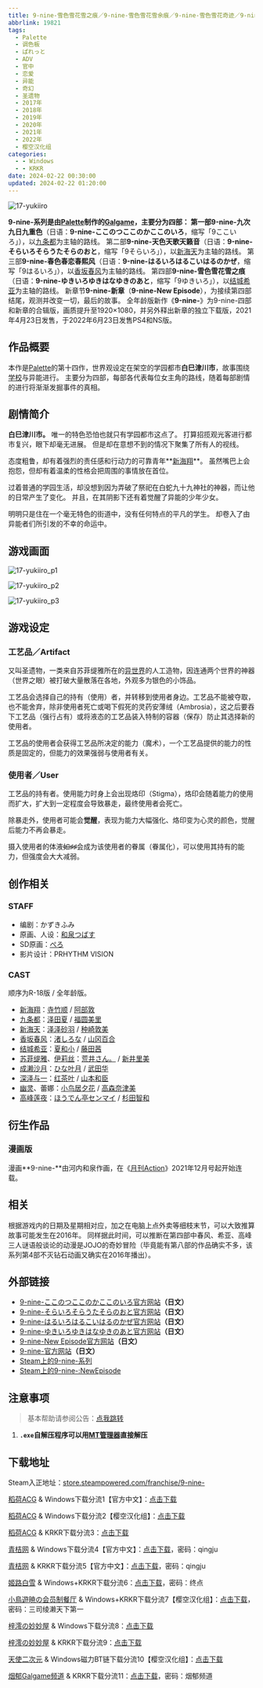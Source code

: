 ```yaml
---
title: 9-nine-雪色雪花雪之痕／9-nine-雪色雪花雪余痕／9-nine-雪色雪花奇迹／9-nine-ゆきいろゆきはなゆきのあと／9ゆきいろ
abbrlink: 19821
tags:
  - Palette
  - 调色板
  - ぱれっと
  - ADV
  - 官中
  - 恋爱
  - 异能
  - 奇幻
  - 圣遗物
  - 2017年
  - 2018年
  - 2019年
  - 2020年
  - 2021年
  - 2022年
  - 樱空汉化组
categories:
  - - Windows
  - - KRKR
date: 2024-02-22 00:30:00
updated: 2024-02-22 01:20:00
---
```


![17-yukiiro](https://unpkg.com/galgame/img/17-yukiiro.webp)

**9-nine-**系列是由[Palette](https://zh.moegirl.org.cn/Palette(游戏公司))制作的[Galgame](https://zh.moegirl.org.cn/Galgame)，主要分为四部：
第一部**9-nine-九次九日九重色**（日语：**9-nine-ここのつここのかここのいろ**，缩写「9ここいろ」），以[九条都](https://zh.moegirl.org.cn/九条都)为主轴的路线。
第二部**9-nine-天色天歌天籁音**（日语：**9-nine-そらいろそらうたそらのおと**，缩写「9そらいろ」），以[新海天](https://zh.moegirl.org.cn/新海天)为主轴的路线。
第三部**9-nine-春色春恋春熙风**（日语：**9-nine-はるいろはるこいはるのかぜ**，缩写「9はるいろ」），以[香坂春风](https://zh.moegirl.org.cn/香坂春风)为主轴的路线。
第四部**9-nine-雪色雪花雪之痕**（日语：**9-nine-ゆきいろゆきはなゆきのあと**，缩写「9ゆきいろ」），以[结城希亚](https://zh.moegirl.org.cn/结城希亚)为主轴的路线。
新章节**9-nine-新章**（**9-nine-New Episode**），为接续第四部结尾，观测并改变一切，最后的故事。
全年龄版新作《**9-nine-**》为9-nine-四部和新章的合辑版，画质提升至1920×1080，并另外释出新章的独立下载版，2021年4月23日发售，于2022年6月23日发售PS4和NS版。

<!-- more -->

## 作品概要

本作是[Palette](https://zh.moegirl.org.cn/Palette(游戏公司))的第十四作，世界观设定在架空的学园都市**白巳津川市**，故事围绕[学校](https://zh.moegirl.org.cn/学校)与异能进行。
主要分为四部，每部各代表每位女主角的路线，随着每部剧情的进行将渐渐发掘事件的真相。

## 剧情简介

**白巳津川市。**
唯一的特色恐怕也就只有学园都市这点了。
打算招揽观光客进行都市复兴，眼下却毫无进展。
但是却在意想不到的情况下聚集了所有人的视线。

态度粗鲁，却有着强烈的责任感和行动力的可靠青年**[新海翔](https://zh.moegirl.org.cn/新海翔)**。
虽然嘴巴上会抱怨，但却有着温柔的性格会把周围的事情放在首位。

过着普通的学园生活，却没想到因为弄破了祭祀在白蛇九十九神社的神器，而让他的日常产生了变化。
并且，在其阴影下还有着觉醒了异能的少年少女。

明明只是住在一个毫无特色的街道中，没有任何特点的平凡的学生。
却卷入了由异能者们所引发的不幸的命运中。

## 游戏画面

![17-yukiiro_p1](https://unpkg.com/galgame/img/17-yukiiro_p1.webp)

![17-yukiiro_p2](https://unpkg.com/galgame/img/17-yukiiro_p2.webp)

![17-yukiiro_p3](https://unpkg.com/galgame/img/17-yukiiro_p3.webp)

## 游戏设定

### 工艺品／Artifact

又叫圣遗物，一类来自苏菲缇雅所在的[异世界](https://zh.moegirl.org.cn/异世界)的人工造物，因连通两个世界的神器（世界之眼）被打破大量散落在各地，外观多为银色的小饰品。

工艺品会选择自己的持有（使用）者，并转移到使用者身边。工艺品不能被夺取，也不能舍弃，除非使用者死亡或喝下假死的灵药安薄绒（Ambrosia），这之后要吞下工艺品（强行占有）或将液态的工艺品装入特制的容器（保存）防止其选择新的使用者。

工艺品的使用者会获得工艺品所决定的能力（魔术），一个工艺品提供的能力的性质是固定的，但能力的效果强弱与使用者有关。

### 使用者／User

工艺品的持有者。使用能力时身上会出现烙印（Stigma），烙印会随着能力的使用而扩大，扩大到一定程度会导致暴走，最终使用者会死亡。

除暴走外，使用者可能会**觉醒**，表现为能力大幅强化、烙印变为心灵的颜色，觉醒后能力不再会暴走。

摄入使用者的体液~~如♯♯~~会成为该使用者的眷属（眷属化），可以使用其持有的能力，但强度会大大减弱。

## 创作相关

### STAFF

- 编剧：かずきふみ
- 原画、人设：[和泉つばす](https://zh.moegirl.org.cn/和泉つばす)
- SD原画：[ぺろ](https://zh.moegirl.org.cn/ぺろ)
- 影片设计：PRHYTHM VISION

### CAST

顺序为R-18版 / 全年龄版。

- [新海翔](https://zh.moegirl.org.cn/新海翔)：[寺竹顺](https://zh.moegirl.org.cn/寺竹顺) / [阿部敦](https://zh.moegirl.org.cn/阿部敦)
- [九条都](https://zh.moegirl.org.cn/九条都)：[泽田夏](https://zh.moegirl.org.cn/泽田夏) / [福圆美里](https://zh.moegirl.org.cn/福圆美里)
- [新海天](https://zh.moegirl.org.cn/新海天)：[泽泽砂羽](https://zh.moegirl.org.cn/泽泽砂羽) / [种崎敦美](https://zh.moegirl.org.cn/种崎敦美)
- [香坂春风](https://zh.moegirl.org.cn/香坂春风)：[渚しろな](https://zh.moegirl.org.cn/渚しろな) / [山冈百合](https://zh.moegirl.org.cn/山冈百合)
- [结城希亚](https://zh.moegirl.org.cn/结城希亚)：[夏和小](https://zh.moegirl.org.cn/夏和小) / [藤田茜](https://zh.moegirl.org.cn/藤田茜)
- [苏菲缇雅](https://zh.moegirl.org.cn/苏菲缇雅)、[伊莉丝](https://zh.moegirl.org.cn/伊莉丝(9-nine-))：[荒井さん。](https://zh.moegirl.org.cn/index.php?title=荒井さん。&action=edit&redlink=1) / [新井里美](https://zh.moegirl.org.cn/新井里美)
- [成濑沙月](https://zh.moegirl.org.cn/index.php?title=成濑沙月&action=edit&redlink=1)：[ひな叶月](https://zh.moegirl.org.cn/index.php?title=ひな叶月&action=edit&redlink=1) / [武田华](https://zh.moegirl.org.cn/武田华)
- [深泽与一](https://zh.moegirl.org.cn/深泽与一)：[红茶叶](https://zh.moegirl.org.cn/index.php?title=红茶叶&action=edit&redlink=1) / [山本和臣](https://zh.moegirl.org.cn/山本和臣)
- [幽灵](https://zh.moegirl.org.cn/幽灵(9-nine-))、蕾娜：[小鸟居夕花](https://zh.moegirl.org.cn/小鸟居夕花) / [高森奈津美](https://zh.moegirl.org.cn/高森奈津美)
- [高峰莲夜](https://zh.moegirl.org.cn/index.php?title=高峰莲夜&action=edit&redlink=1)：[ほうでん亭センマイ](https://zh.moegirl.org.cn/index.php?title=ほうでん亭センマイ&action=edit&redlink=1) / [杉田智和](https://zh.moegirl.org.cn/杉田智和)

## 衍生作品

### 漫画版

漫画**9-nine-**由河内和泉作画，在《[月刊Action](https://zh.moegirl.org.cn/index.php?title=月刊Action&action=edit&redlink=1)》2021年12月号起开始连载。

## 相关

根据游戏内的日期及星期相对应，加之在电脑上点外卖等细枝末节，可以大致推算故事可能发生在2016年。 同样据此时间，可以推断在第四部中春风、希亚、高峰三人谜语般谈论的动漫是JOJO的奇妙冒险（毕竟能有第八部的作品确实不多，该系列第4部不灭钻石动画又确实在2016年播出）。

## 外部链接

- [9-nine-ここのつここのかここのいろ官方网站](http://palette.clearrave.co.jp/product/kokoiro/)**（日文）**
- [9-nine-そらいろそらうたそらのおと官方网站](http://palette.clearrave.co.jp/product/sorairo/)**（日文）**
- [9-nine-はるいろはるこいはるのかぜ官方网站](http://palette.clearrave.co.jp/product/haruiro/)**（日文）**
- [9-nine-ゆきいろゆきはなゆきのあと官方网站](http://palette.clearrave.co.jp/product/yukiiro/)**（日文）**
- [9-nine-New Episode官方网站](https://palette.clearrave.co.jp/product/9-nine-/)**（日文）**
- [9-nine-官方网站](https://9-nine-project.com/)**（日文）**
- [Steam上的9-nine-系列](https://store.steampowered.com/franchise/9-nine-)
- [Steam上的9-nine-:NewEpisode](https://store.steampowered.com/app/1890120/9nineNewEpisode/)

## 注意事项

> 基本帮助请参阅公告：[点我跳转](/p/announcement/)

1. **`.exe`自解压程序可以用[MT管理器](https://mt2.cn/)直接解压**

## 下载地址

Steam入正地址：[store.steampowered.com/franchise/9-nine-](https://store.steampowered.com/franchise/9-nine-)

[稻荷ACG](https://sakustar.moe/) & Windows下载分流1【官方中文】：[点击下载](https://sakustar.moe/download?post_id=48&index=0&i=0)

[稻荷ACG](https://sakustar.moe/) & Windows下载分流2【樱空汉化组】：[点击下载](https://sakustar.moe/download?post_id=48&index=1&i=0)

[稻荷ACG](https://sakustar.moe/) & KRKR下载分流3：[点击下载](https://sakustar.moe/download?post_id=568&index=0&i=0)

[青桔网](https://post.qingjuacg.top/) & Windows下载分流4【官方中文】：[点击下载](https://2010522975-my.sharepoint.com/:u:/g/personal/qingju_2010522975_onmicrosoft_com/EZM3oB_h9fhNv1e1AA_9br0BXQVlzWcykvuypzBkfyiivw?e=ZvCzn9)，密码：qingju

[青桔网](https://post.qingjuacg.top/) & KRKR下载分流5【官方中文】：[点击下载](https://2010522975-my.sharepoint.com/:u:/g/personal/qingju_2010522975_onmicrosoft_com/EazTLv3to8xLhMlia5SX7kABY-g0PJbvGmB7WfS0yHHCaA?e=QPpESD)，密码：qingju

[姬路白雪](https://pan.jlbx.xyz/) & Windows+KRKR下载分流6：[点击下载](https://pan.jlbx.xyz/?s=%E9%9B%AA%E8%89%B2%E9%9B%AA%E8%8A%B1%E9%9B%AA%E4%BD%99%E7%97%95)，密码：终点

[小鳥遊暁の会员制餐厅](https://t-satoru.top/) & Windows+KRKR下载分流7【樱空汉化组】：[点击下载](https://pan.t-satoru.top/d/ode5/Galgames/%E3%80%90%E8%87%AA%E5%B0%81%E5%8C%85%E3%80%91%E5%8E%9F%E5%88%9B%E4%BD%9C%E5%93%81/9-nine%20Series/Kirikiroid2%20%E6%A8%B1%E7%A9%BA%E6%B1%89%E5%8C%96%E7%BB%84%20%E9%AB%98%E5%8E%8B%209-nine-%E9%9B%AA%E8%89%B2%E9%9B%AA%E8%8A%B1%E9%9B%AA%E4%B9%8B%E7%97%95.rar)，密码：三司绫濑天下第一

[梓澪の妙妙屋](https://zi0.cc/) & Windows下载分流8：[点击下载](https://zi0.cc/d/%2C%E3%80%90ADV-%E5%86%92%E9%99%A9%E6%B8%B8%E6%88%8F%E3%80%91/%E3%80%90PC%2B%E5%AE%89%E5%8D%93%E3%80%919-nine%E7%B3%BB%E5%88%97/9-nine-4%20%E9%9B%AA%E8%89%B2%E9%9B%AA%E8%8A%B1%E9%9B%AA%E4%BD%99%E7%97%95/%E3%80%909-nine-%E9%9B%AA%E8%89%B2%E9%9B%AA%E8%8A%B1%E9%9B%AA%E4%BD%99%E7%97%95%E3%80%91%5BPC%5D.7z?sign=MpcwSjF1530z1EEZKAzg4j9XUE5SzRBRihiBYrQnJpo=:0)

[梓澪の妙妙屋](https://zi0.cc/) & KRKR下载分流9：[点击下载](https://zi0.cc/d/%2C%E3%80%90ADV-%E5%86%92%E9%99%A9%E6%B8%B8%E6%88%8F%E3%80%91/%E3%80%90PC%2B%E5%AE%89%E5%8D%93%E3%80%919-nine%E7%B3%BB%E5%88%97/9-nine-4%20%E9%9B%AA%E8%89%B2%E9%9B%AA%E8%8A%B1%E9%9B%AA%E4%BD%99%E7%97%95/%E3%80%909-nine-%E9%9B%AA%E8%89%B2%E9%9B%AA%E8%8A%B1%E5%A5%87%E8%BF%B9%E3%80%91%5BKRKR%5D.7z?sign=uuUvGVCuLOYBxZ4QzwFG7EtsWpVCAZwPsja8ZXPPoDQ=:0)

[天使二次元](https://www.tianshie.com/) & Windows磁力BT链下载分流10【樱空汉化组】：[点击下载](magnet:?xt=urn:btih:JQCFM662WLZL3XOLMXQIX77NY3S7YGFX)

[烟郁Galgame频道](https://yanyugal.top/) & KRKR下载分流11：[点击下载](https://yanyugal.top/d/disk1/%E5%B0%8F%E5%B0%8F%E7%9A%84%E5%88%86%E4%BA%AB%EF%BC%88PC%EF%BC%86%E5%AE%89%E5%8D%93%EF%BC%89/%E5%AE%89%E5%8D%93/krkr/9nine/%E9%9B%AA%E8%89%B2%E9%9B%AA%E8%8A%B1%E9%9B%AA%E4%BD%99%E7%97%95%20.7z)，密码：烟郁频道
